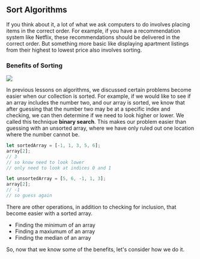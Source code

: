 ## Sort Algorithms

If you think about it, a lot of what we ask computers to do involves placing items in the correct order. For example, if you have a recommendation system like Netflix, these recommendations should be delivered in the correct order. But something more basic like displaying apartment listings from their highest to lowest price also involves sorting.

### Benefits of Sorting

![](https://s3-us-west-2.amazonaws.com/curriculum-content/web-development/algorithms/alphabet-sort.jpg)

In previous lessons on algorithms, we discussed certain problems become easier when our collection is sorted. For example, if we would like to see if an array includes the number two, and our array is sorted, we know that after guessing that the number two may be at a specific index and checking, we can then determine if we need to look higher or lower. We called this technique **binary search**. This makes our problem easier than guessing with an unsorted array, where we have only ruled out one location where the number cannot be.

```javascript
let sortedArray = [-1, 1, 3, 5, 6];
array[2];
// 3
// so know need to look lower
// only need to look at indices 0 and 1

let unsortedArray = [5, 6, -1, 1, 3];
array[2];
// -1
// so guess again
```

There are other operations, in addition to checking for inclusion, that become easier with a sorted array.

- Finding the minimum of an array
- Finding a maxiumum of an array
- Finding the median of an array

So, now that we know some of the benefits, let's consider how we do it.
